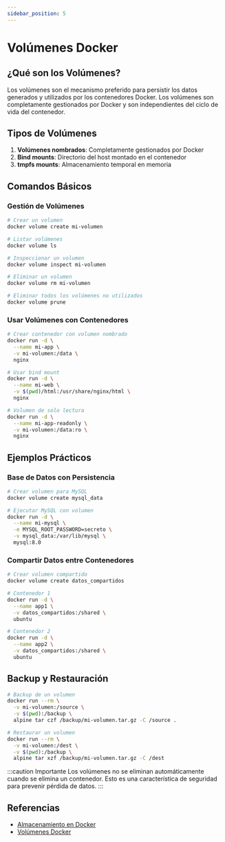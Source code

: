 ```yaml
---
sidebar_position: 5
---
```


# Volúmenes Docker

## ¿Qué son los Volúmenes?

Los volúmenes son el mecanismo preferido para persistir los datos generados y utilizados por los contenedores Docker. Los volúmenes son completamente gestionados por Docker y son independientes del ciclo de vida del contenedor.

## Tipos de Volúmenes

1. **Volúmenes nombrados**: Completamente gestionados por Docker
2. **Bind mounts**: Directorio del host montado en el contenedor
3. **tmpfs mounts**: Almacenamiento temporal en memoria

## Comandos Básicos

### Gestión de Volúmenes

```bash
# Crear un volumen
docker volume create mi-volumen

# Listar volúmenes
docker volume ls

# Inspeccionar un volumen
docker volume inspect mi-volumen

# Eliminar un volumen
docker volume rm mi-volumen

# Eliminar todos los volúmenes no utilizados
docker volume prune
```

### Usar Volúmenes con Contenedores

```bash
# Crear contenedor con volumen nombrado
docker run -d \
  --name mi-app \
  -v mi-volumen:/data \
  nginx

# Usar bind mount
docker run -d \
  --name mi-web \
  -v $(pwd)/html:/usr/share/nginx/html \
  nginx

# Volumen de solo lectura
docker run -d \
  --name mi-app-readonly \
  -v mi-volumen:/data:ro \
  nginx
```

## Ejemplos Prácticos

### Base de Datos con Persistencia

```bash
# Crear volumen para MySQL
docker volume create mysql_data

# Ejecutar MySQL con volumen
docker run -d \
  --name mi-mysql \
  -e MYSQL_ROOT_PASSWORD=secreto \
  -v mysql_data:/var/lib/mysql \
  mysql:8.0
```

### Compartir Datos entre Contenedores

```bash
# Crear volumen compartido
docker volume create datos_compartidos

# Contenedor 1
docker run -d \
  --name app1 \
  -v datos_compartidos:/shared \
  ubuntu

# Contenedor 2
docker run -d \
  --name app2 \
  -v datos_compartidos:/shared \
  ubuntu
```

## Backup y Restauración

```bash
# Backup de un volumen
docker run --rm \
  -v mi-volumen:/source \
  -v $(pwd):/backup \
  alpine tar czf /backup/mi-volumen.tar.gz -C /source .

# Restaurar un volumen
docker run --rm \
  -v mi-volumen:/dest \
  -v $(pwd):/backup \
  alpine tar xzf /backup/mi-volumen.tar.gz -C /dest
```

:::caution Importante
Los volúmenes no se eliminan automáticamente cuando se elimina un contenedor. Esto es una característica de seguridad para prevenir pérdida de datos.
:::

## Referencias

- [Almacenamiento en Docker](https://docs.docker.com/storage/)
- [Volúmenes Docker](https://docs.docker.com/storage/volumes/)